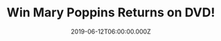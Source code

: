 ---
campaign-uuid: "c-4e2c956e-f094-4872-914f-68bf188d186e"
type: "Competition"
category: "Entertainment"
date: "2019-06-12T06:00:00.000Z"
end-date: "2019-08-12T23:59:00.000Z"
disable-form: false
is_promoted: false
has_entry_page: true
title: "Win Mary Poppins Returns on DVD!"
competition-description: "<p>Mary Poppins is back! Through her unique magical skills\
  \ and with the aid of her friend Jack, she will help\_the Banks family\_rediscover\
  \ the joy and wonder missing in their lives. Such a\_delightful film you won't want\
  \ to miss.</p>\n<p>Enter below for a chance to win!</p>\n"
hero-header: "Win Mary Poppins Returns on DVD!"
terms-confirmation: "N/A"
banner-img: "https://assets.expresslyapp.com/asset-73f09b3a-d7b2-48f0-9d02-96e9ba21e011.jpg"
logo-left-href: "http://club.expressly.io"
logo-left-image: "https://assets.expresslyapp.com/asset-f91d931c-2c2f-4f74-a6d3-d7a9641ecb96.jpg"
logo-left-title: "Expressly Club"
bg-image-hero: "https://assets.expresslyapp.com/asset-09e07982-bb8c-4094-bab9-44211206d83f.jpg"
bg-image-first: "https://assets.expresslyapp.com/asset-2ab2dd11-8781-4736-9712-ac7363bcffc4.jpg"
section1-content: "<p>In Depression-era London, a now-grown Jane and Michael Banks,\
  \ along with Michael’s three children, are visited by the enigmatic Mary Poppins\
  \ following a personal loss. Through her unique magical skills, and with the aid\
  \ of her friend Jack, she helps the family rediscover the joy and wonder missing\
  \ in their lives.</p>\n<p>Enter the form below and it could be yours!</p>\n"
entry-title: "Win Mary Poppins Returns on DVD!"
entry-content: "<p>Enter the draw to win Mary Poppins Returns on DVD by completing\
  \ the form below before 23:59 on the 12th of August 2019</p>\n"
has-winner: true
winner-title: "CONGRATULATIONS to Carole B. who won Mary Poppins Returns on DVD!"
winner-banner: "https://assets.expresslyapp.com/asset-a7bf5390-b0d5-4054-a058-c1c9d48736a8.jpg"
prize-description: "Mary Poppins Returns on DVD."
special-conditions: "Multiple entries are allowed up to one every day."
country-restrictions:
- "GB"
---
